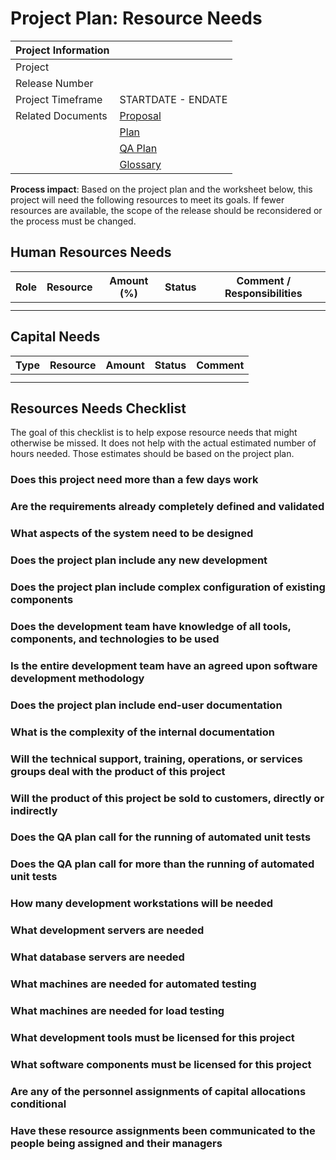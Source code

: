 # Project Plan: Resource Needs

| Project Information |                                             |
| ------------------- | ------------------------------------------- |
| Project             |                                             |
| Release Number      |                                             |
| Project Timeframe   | STARTDATE - ENDATE                          |
| Related Documents   | [Proposal](proposal.md)                     |
|                     | [Plan](plan.md)                             |
|                     | [QA Plan](qa_plan.md)                       |
|                     | [Glossary](../continuous_final/glossary.md) |

**Process impact**: Based on the project plan and the worksheet below, this project will need the following resources to meet its goals. If fewer resources are available, the scope of the release should be reconsidered or the process must be changed.

[comment]: # (Fill in the information above and below. Add or remove rows as needed. Use the worksheet to help identify and scope resource needs. These rows are just examples. The total effort listed in this example may not even match the totals given in other examples of related documents.)

## Human Resources Needs

| Role | Resource | Amount (%) | Status | Comment / Responsibilities |
| ---- | -------- | ---------- | ------ | -------------------------- |
|      |          |            |        |                            |
|      |          |            |        |                            |

## Capital Needs

| Type | Resource | Amount | Status | Comment |
| ---- | -------- | ------ | ------ | ------- |
|      |          |        |        |         |
|      |          |        |        |         |

## Resources Needs Checklist

The goal of this checklist is to help expose resource needs that might otherwise be missed. It does not help with the actual estimated number of hours needed. Those estimates should be based on the project plan.

### Does this project need more than a few days work

### Are the requirements already completely defined and validated

### What aspects of the system need to be designed

### Does the project plan include any new development

### Does the project plan include complex configuration of existing components

### Does the development team have knowledge of all tools, components, and technologies to be used

### Is the entire development team have an agreed upon software development methodology

### Does the project plan include end-user documentation

### What is the complexity of the internal documentation

### Will the technical support, training, operations, or services groups deal with the product of this project

### Will the product of this project be sold to customers, directly or indirectly

### Does the QA plan call for the running of automated unit tests

### Does the QA plan call for more than the running of automated unit tests

### How many development workstations will be needed

### What development servers are needed

### What database servers are needed

### What machines are needed for automated testing

### What machines are needed for load testing

### What development tools must be licensed for this project

### What software components must be licensed for this project

### Are any of the personnel assignments of capital allocations conditional

### Have these resource assignments been communicated to the people being assigned and their managers